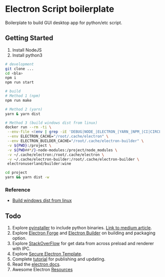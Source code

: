 # Electron Script boilerplate

Boilerplate to build GUI desktop app for python/etc script.

## Getting Started

1. Install NodeJS
2. Install python3

```bash
# development
git clone ...
cd <bla>
npm i
npm run start

# build
# Method 1 (npm)
npm run make

# Method 2 (yarn)
yarn & yarn dist

# Method 3 (build windows dist from linux)
docker run --rm -ti \
 --env-file <(env | grep -iE 'DEBUG|NODE_|ELECTRON_|YARN_|NPM_|CI|CIRCLE|TRAVIS_TAG|TRAVIS|TRAVIS_REPO_|TRAVIS_BUILD_|TRAVIS_BRANCH|TRAVIS_PULL_REQUEST_|APPVEYOR_|CSC_|GH_|GITHUB_|BT_|AWS_|STRIP|BUILD_') \
 --env ELECTRON_CACHE="/root/.cache/electron" \
 --env ELECTRON_BUILDER_CACHE="/root/.cache/electron-builder" \
 -v ${PWD}:/project \
 -v ${PWD##*/}-node-modules:/project/node_modules \
 -v ~/.cache/electron:/root/.cache/electron \
 -v ~/.cache/electron-builder:/root/.cache/electron-builder \
 electronuserland/builder:wine

cd project
yarn && yarn dist -w
```

### Reference

* [Build windows dist from linux](https://stackoverflow.com/questions/58946482/how-to-build-electron-app-for-windows-in-ubuntu-using-electron-builder)


## Todo
1. Explore [pyinstaller](https://pyinstaller.org/en/stable/) to include python binaries. [Link to medium article](https://medium.com/@abulka/electron-python-4e8c807bfa5e).
2. Explore [Electron Forge](https://www.electronforge.io/config/configuration) and [Electron Builder](https://www.electron.build/) on building and packaging option.
3. Explore [StackOverFlow](https://stackoverflow.com/questions/72372319/electronjs-how-to-get-data-across-from-preload-to-renderer) for get data from across preload and renderer with IPC.
4. Explore [Secure Electron Template](https://github.com/reZach/secure-electron-template).
5. Complete [tutorial](https://www.electronjs.org/docs/latest/tutorial/tutorial-publishing-updating) for publishing and updating.
6. Read the [electron docs](https://www.electronjs.org/docs/latest/tutorial/process-model).
7. Awesome Electron [Resources](https://github.com/sindresorhus/awesome-electron#boilerplates)